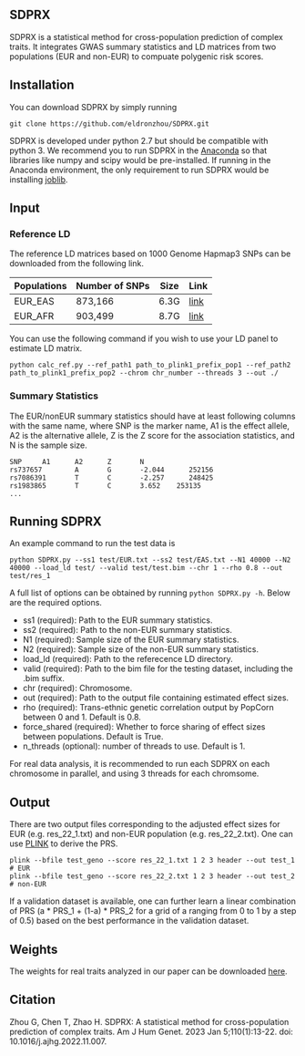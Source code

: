 ## SDPRX
SDPRX is a statistical method for cross-population prediction of complex traits. It integrates GWAS summary statistics and LD matrices from two populations (EUR and non-EUR) to compuate polygenic risk scores.

## Installation

You can download SDPRX by simply running

```
git clone https://github.com/eldronzhou/SDPRX.git
```

SDPRX is developed under python 2.7 but should be compatible with python 3. We recommend you to run SDPRX in the [Anaconda](https://docs.anaconda.com/anaconda/install/index.html) so that libraries like numpy and scipy would be pre-installed. If running in the Anaconda environment, the only requirement to run SDPRX would be installing [joblib](https://joblib.readthedocs.io/en/latest/installing.html).

## Input 

### Reference LD

The reference LD matrices based on 1000 Genome Hapmap3 SNPs can be downloaded from the following link. 

| Populations | Number of SNPs | Size | Link
| --- | --- | --- | --- |
| EUR_EAS | 873,166 | 6.3G | [link](https://drive.google.com/file/d/1MGt-Ai5foThXBF1xAZMKksBRqZGsbQ1l/view?usp=sharing) |
| EUR_AFR | 903,499 | 8.7G | [link](https://drive.google.com/file/d/1cbcfCicsuARfcv231tY98PTnAoOoQS8O/view?usp=sharing) |

You can use the following command if you wish to use your LD panel to estimate LD matrix. 

```
python calc_ref.py --ref_path1 path_to_plink1_prefix_pop1 --ref_path2 path_to_plink1_prefix_pop2 --chrom chr_number --threads 3 --out ./
```

### Summary Statistics 

The EUR/nonEUR summary statistics should have at least following columns with the same name, where SNP is the marker name, A1 is the effect allele, A2 is the alternative allele, Z is the Z score for the association statistics, and N is the sample size. 

```
SNP     A1      A2      Z       N
rs737657        A       G       -2.044      252156
rs7086391       T       C       -2.257      248425
rs1983865       T       C       3.652    253135
...
```

## Running SDPRX

An example command to run the test data is 

```
python SDPRX.py --ss1 test/EUR.txt --ss2 test/EAS.txt --N1 40000 --N2 40000 --load_ld test/ --valid test/test.bim --chr 1 --rho 0.8 --out test/res_1
```

A full list of options can be obtained by running `python SDPRX.py -h`. Below are the required options.

- ss1 (required): Path to the EUR summary statistics.
- ss2 (required): Path to the non-EUR summary statistics.
- N1 (required): Sample size of the EUR summary statistics.
- N2 (required): Sample size of the non-EUR summary statistics.
- load_ld (required): Path to the referecence LD directory.
- valid (required): Path to the bim file for the testing dataset, including the .bim suffix.
- chr (required): Chromosome.
- out (required): Path to the output file containing estimated effect sizes.
- rho (required): Trans-ethnic genetic correlation output by PopCorn between 0 and 1. Default is 0.8. 
- force_shared (required): Whether to force sharing of effect sizes between populations. Default is True.
- n_threads (optional): number of threads to use. Default is 1.

For real data analysis, it is recommended to run each SDPRX on each chromosome in parallel, and using 3 threads for each chromsome.  

## Output 

There are two output files corresponding to the adjusted effect sizes for EUR (e.g. res_22_1.txt) and non-EUR population (e.g. res_22_2.txt).
One can use [PLINK](https://www.cog-genomics.org/plink/1.9/score) to derive the PRS.

```
plink --bfile test_geno --score res_22_1.txt 1 2 3 header --out test_1 # EUR
plink --bfile test_geno --score res_22_2.txt 1 2 3 header --out test_2 # non-EUR
```
If a validation dataset is available, one can further learn a linear combination of PRS (a * PRS_1 + (1-a) * PRS_2 for a grid of a ranging from 0 to 1 by a step of 0.5) based on the best performance in the validation dataset. 

## Weights

The weights for real traits analyzed in our paper can be downloaded [here](https://drive.google.com/file/d/1bDaTVnitwAizhhW7IJqpx-tbXJIdm7S4/view?usp=share_link). 

## Citation

Zhou G, Chen T, Zhao H. SDPRX: A statistical method for cross-population prediction of complex traits. Am J Hum Genet. 2023 Jan 5;110(1):13-22. doi: 10.1016/j.ajhg.2022.11.007. 
